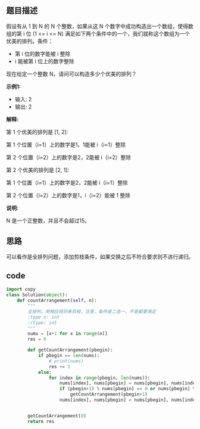 ## 题目描述

假设有从 1 到 N 的 N 个整数，如果从这 N 个数字中成功构造出一个数组，使得数组的第 i 位 (1 <= i <= N) 满足如下两个条件中的一个，我们就称这个数组为一个优美的排列。条件：

- 第 i 位的数字能被 i 整除
- i 能被第 i 位上的数字整除

现在给定一个整数 N，请问可以构造多少个优美的排列？

**示例1:**

- 输入: 2
- 输出: 2

**解释:** 

第 1 个优美的排列是 [1, 2]:
  
  第 1 个位置（i=1）上的数字是1，1能被 i（i=1）整除
  
  第 2 个位置（i=2）上的数字是2，2能被 i（i=2）整除

第 2 个优美的排列是 [2, 1]:
  
  第 1 个位置（i=1）上的数字是2，2能被 i（i=1）整除
  
  第 2 个位置（i=2）上的数字是1，i（i=2）能被 1 整除

**说明:**

N 是一个正整数，并且不会超过15。


## 思路

可以看作是全排列问题，添加剪枝条件，如果交换之后不符合要求则不进行递归。

## code

```python
import copy
class Solution(object):
    def countArrangement(self, n):
        """
        全排列，用相应规则来剪枝，注意，条件是二选一，不是都要满足
        :type n: int
        :rtype: int
        """
        nums = [x+1 for x in range(n)]
        res = 0

        def getCountArrangement(pbegin):
            if pbegin == len(nums):
                # print(nums)
                res += 1
            else:
                for index in range(pbegin, len(nums)):
                    nums[index], nums[pbegin] = nums[pbegin], nums[index]
                    if (pbegin+1) % nums[pbegin] == 0 or nums[pbegin] % (pbegin+1) == 0:
                        getCountArrangement(pbegin+1)
                    nums[index], nums[pbegin] = nums[pbegin], nums[index]


        getCountArrangement(0)
        return res

```